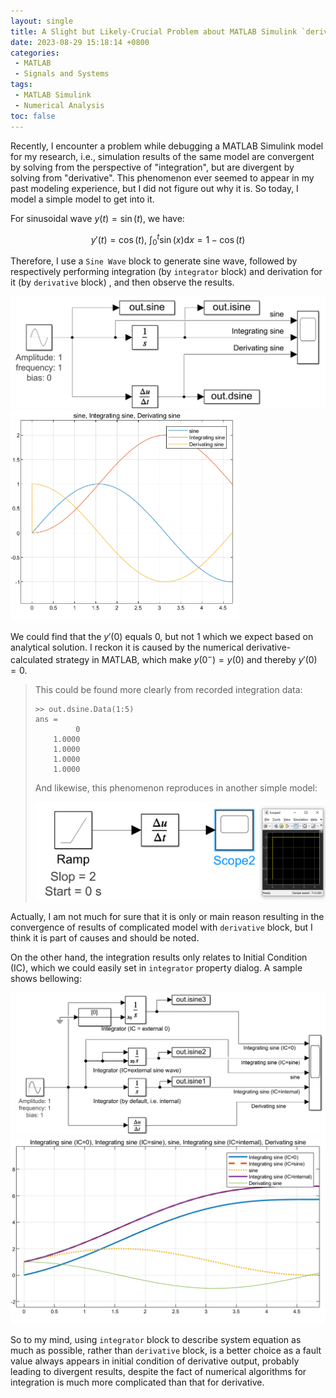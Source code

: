 ```yaml
---
layout: single
title: A Slight but Likely-Crucial Problem about MATLAB Simulink `derivative` Block
date: 2023-08-29 15:18:14 +0800
categories:
 - MATLAB
 - Signals and Systems
tags:
 - MATLAB Simulink
 - Numerical Analysis
toc: false
---
```


Recently, I encounter a problem while debugging a MATLAB Simulink model for my research, i.e., simulation results of the same model are convergent by solving from the perspective of "integration", but are divergent by solving from "derivative". This phenomenon ever seemed to appear in my past modeling experience, but I did not figure out why it is. So today, I model a simple model to get into it.

For sinusoidal wave $y(t) = \sin(t)$, we have:

$$
y'(t)=\cos(t),\ \int_0^t\sin(x)\mathrm{d}x=1-\cos(t)
$$

Therefore, I use a `Sine Wave` block to generate sine wave, followed by respectively performing integration (by `integrator` block) and derivation for it (by `derivative` block) , and then observe the results.

<img src="https://github.com/HelloWorld-1017/blog-images/blob/main/migration/DeLLLaptop/image-20230829135417062.png?raw=true" alt="image-20230829135417062" style="zoom:50%;" />

<img src="https://github.com/HelloWorld-1017/blog-images/blob/main/migration/DeLLLaptop/image-20230829140431401.png?raw=true" alt="image-20230829140431401" style="zoom: 50%;" />

We could find that the $y'(0)$ equals 0, but not 1 which we expect based on analytical solution. I reckon it is caused by the numerical derivative-calculated strategy in MATLAB, which make $y(0^-)=y(0)$ and thereby $y'(0)=0$. 

> This could be found more clearly from recorded integration data:
>
> ```
> >> out.dsine.Data(1:5)
> ans =
>          0
>     1.0000
>     1.0000
>     1.0000
>     1.0000
> ```
>
> And likewise, this phenomenon reproduces in another simple model:
>
> <img src="https://github.com/HelloWorld-1017/blog-images/blob/main/migration/DeLLLaptop/image-20230829141101738.png?raw=true" alt="image-20230829141101738" style="zoom: 80%;" />

Actually, I am not much for sure that it is only or main reason resulting in the convergence of results of complicated model with `derivative` block, but I think it is part of causes and should be noted. 

On the other hand, the integration results only relates to Initial Condition (IC), which we could easily set in `integrator` property dialog. A sample shows bellowing: 

<img src="https://github.com/HelloWorld-1017/blog-images/blob/main/migration/DeLLLaptop/image-20230829145316592.png?raw=true" alt="image-20230829145316592" style="zoom: 80%;" />

<img src="https://github.com/HelloWorld-1017/blog-images/blob/main/migration/DeLLLaptop/image-20230829145105206.png?raw=true" alt="image-20230829145105206" style="zoom: 80%;" />

So to my mind, using `integrator` block to describe system equation as much as possible, rather than `derivative` block, is a better choice as a fault value always appears in initial condition of derivative output, probably leading to divergent results, despite the fact of numerical algorithms for integration is much more complicated than that for derivative.

<br>